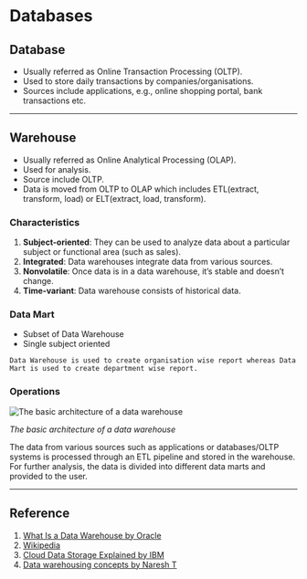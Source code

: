 # Databases

## Database 
+ Usually referred as Online Transaction Processing (OLTP).
+ Used to store daily transactions by companies/organisations.
+ Sources include applications, e.g., online shopping portal, bank transactions etc.

---

## Warehouse
+ Usually referred as Online Analytical Processing (OLAP).
+ Used for analysis.
+ Source include OLTP.
+ Data is moved from OLTP to OLAP which includes ETL(extract, transform, load) or ELT(extract, load, transform).

### Characteristics

1. __Subject-oriented__: They can be used to analyze data about a particular subject or functional area (such as sales).
2. __Integrated__: Data warehouses integrate data from various sources.
3. __Nonvolatile__: Once data is in a data warehouse, it’s stable and doesn’t change.
4. __Time-variant__: Data warehouse consists of historical data.

### Data Mart
+ Subset of Data Warehouse
+ Single subject oriented

```
Data Warehouse is used to create organisation wise report whereas Data Mart is used to create department wise report.
```
### Operations
![The basic architecture of a data warehouse
](https://upload.wikimedia.org/wikipedia/commons/thumb/8/8d/Data_warehouse_architecture.jpg/330px-Data_warehouse_architecture.jpg)

_The basic architecture of a data warehouse_

The data from various sources such as applications or databases/OLTP systems is processed through an ETL pipeline and stored in the warehouse. For further analysis, the data is divided into different data marts and provided to the user.

---

## Reference

1. [What Is a Data Warehouse by Oracle](https://www.oracle.com/in/database/what-is-a-data-warehouse/#:~:text=A%20data%20warehouse%20is%20a,large%20amounts%20of%20historical%20data.)
2. [Wikipedia](https://en.wikipedia.org/wiki/Data_warehouse)
3. [Cloud Data Storage Explained by IBM]("https://youtube.com/playlist?list=PLOspHqNVtKAAXDobTc9kBWwnfgzNV2k_a")
4. [Data warehousing concepts by Naresh T]("https://youtube.com/playlist?list=PL6ZxnSyAoSoCE4nLbJxgoZ5DJziSLyBGN")